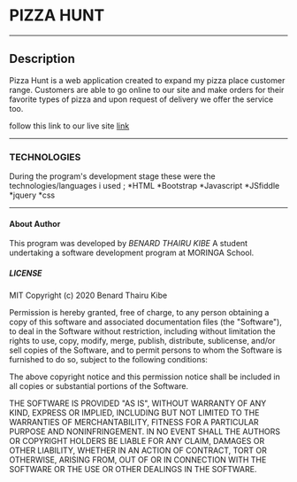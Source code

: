 # PIZZA HUNT
---

## Description

Pizza Hunt is a web application created to expand my pizza place customer range. Customers are able to go online to our site and make orders for their favorite types of pizza and upon request of delivery we offer the service too.

follow this link to our live site [link](https://bano27.github.io/pizza-hunt/)   

---

### TECHNOLOGIES

During the program's development stage these were the technologies/languages i used ;  *HTML
                    *Bootstrap
                    *Javascript
                    *JSfiddle
                    *jquery
                    *css

---

#### About Author

This program was developed by *BENARD THAIRU KIBE*
A student undertaking a software development program at MORINGA School.

##### LICENSE

MIT Copyright (c) 2020 Benard Thairu Kibe

Permission is hereby granted, free of charge, to any person obtaining a copy of this software and associated documentation files (the "Software"), to deal in the Software without restriction, including without limitation the rights to use, copy, modify, merge, publish, distribute, sublicense, and/or sell copies of the Software, and to permit persons to whom the Software is furnished to do so, subject to the following conditions:

The above copyright notice and this permission notice shall be included in all copies or substantial portions of the Software.

THE SOFTWARE IS PROVIDED "AS IS", WITHOUT WARRANTY OF ANY KIND, EXPRESS OR IMPLIED, INCLUDING BUT NOT LIMITED TO THE WARRANTIES OF MERCHANTABILITY, FITNESS FOR A PARTICULAR PURPOSE AND NONINFRINGEMENT. IN NO EVENT SHALL THE AUTHORS OR COPYRIGHT HOLDERS BE LIABLE FOR ANY CLAIM, DAMAGES OR OTHER LIABILITY, WHETHER IN AN ACTION OF CONTRACT, TORT OR OTHERWISE, ARISING FROM, OUT OF OR IN CONNECTION WITH THE SOFTWARE OR THE USE OR OTHER DEALINGS IN THE SOFTWARE.
